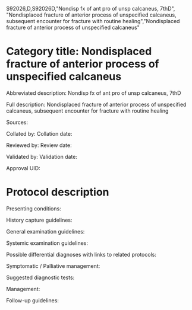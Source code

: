 S92026,D,S92026D,"Nondisp fx of ant pro of unsp calcaneus, 7thD", "Nondisplaced fracture of anterior process of unspecified calcaneus, subsequent encounter for fracture with routine healing","Nondisplaced fracture of anterior process of unspecified calcaneus"
# Category title: Nondisplaced fracture of anterior process of unspecified calcaneus

Abbreviated description: Nondisp fx of ant pro of unsp calcaneus, 7thD

Full description: Nondisplaced fracture of anterior process of unspecified calcaneus, subsequent encounter for fracture with routine healing

Sources:

Collated by:
Collation date:

Reviewed by:
Review date:

Validated by:
Validation date:

Approval UID:

# Protocol description

Presenting conditions:

History capture guidelines:

General examination guidelines:

Systemic examination guidelines:

Possible differential diagnoses with links to related protocols:

Symptomatic / Palliative management:

Suggested diagnostic tests:

Management:

Follow-up guidelines:
